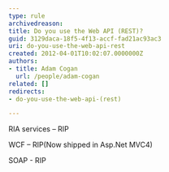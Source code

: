 ```yaml
---
type: rule
archivedreason: 
title: Do you use the Web API (REST)?
guid: 3129daca-18f5-4f13-accf-fad21ac93ac3
uri: do-you-use-the-web-api-rest
created: 2012-04-01T10:02:07.0000000Z
authors:
- title: Adam Cogan
  url: /people/adam-cogan
related: []
redirects:
- do-you-use-the-web-api-(rest)

---
```


RIA services – RIP

WCF – RIP(Now shipped in Asp.Net MVC4)

SOAP - RIP

<!--endintro-->
